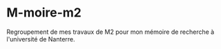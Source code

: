 # M-moire-m2
Regroupement de mes travaux de M2 pour mon mémoire de recherche à l'université de Nanterre.
